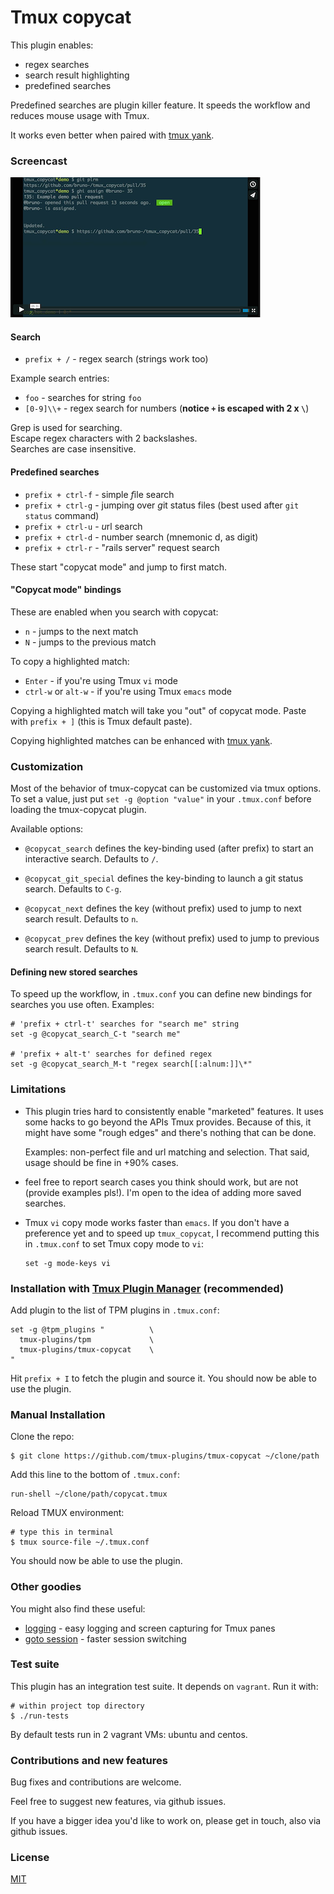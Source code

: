 # Tmux copycat

This plugin enables:

- regex searches
- search result highlighting
- predefined searches

Predefined searches are plugin killer feature. It speeds the workflow and
reduces mouse usage with Tmux.

It works even better when paired with
[tmux yank](https://github.com/tmux-plugins/tmux-yank).

### Screencast

[![screencast screenshot](/video/screencast_img.png)](https://vimeo.com/101867689)

#### Search

- `prefix + /` - regex search (strings work too)

Example search entries:

- `foo` - searches for string `foo`
- `[0-9]\\+` - regex search for numbers (**notice `+` is escaped with 2 x `\`**)

Grep is used for searching.<br/>
Escape regex characters with 2 backslashes.<br/>
Searches are case insensitive.<br/>

#### Predefined searches

- `prefix + ctrl-f` - simple *f*ile search
- `prefix + ctrl-g` - jumping over *g*it status files (best used after `git status` command)
- `prefix + ctrl-u` - *u*rl search
- `prefix + ctrl-d` - number search (mnemonic d, as digit)
- `prefix + ctrl-r` - "*r*ails server" request search

These start "copycat mode" and jump to first match.

#### "Copycat mode" bindings

These are enabled when you search with copycat:

- `n` - jumps to the next match
- `N` - jumps to the previous match

To copy a highlighted match:

- `Enter` - if you're using Tmux `vi` mode
- `ctrl-w` or `alt-w` - if you're using Tmux `emacs` mode

Copying a highlighted match will take you "out" of copycat mode. Paste with
`prefix + ]` (this is Tmux default paste).

Copying highlighted matches can be enhanced with
[tmux yank](https://github.com/tmux-plugins/tmux-yank).

### Customization

Most of the behavior of tmux-copycat can be customized via tmux options.<br/>
To set a value, just put `set -g @option "value"` in your `.tmux.conf` before
loading the tmux-copycat plugin.

Available options:

- `@copycat_search` defines the key-binding used (after prefix) to start an
  interactive search. Defaults to `/`.

- `@copycat_git_special` defines the key-binding to launch a git status
  search. Defaults to `C-g`.

- `@copycat_next` defines the key (without prefix) used to jump to next search
  result. Defaults to `n`.

- `@copycat_prev` defines the key (without prefix) used to jump to previous search
  result. Defaults to `N`.

#### Defining new stored searches

To speed up the workflow, in `.tmux.conf` you can define new bindings for
searches you use often. Examples:

    # 'prefix + ctrl-t' searches for "search me" string
    set -g @copycat_search_C-t "search me"

    # 'prefix + alt-t' searches for defined regex
    set -g @copycat_search_M-t "regex search[[:alnum:]]\*"

### Limitations

- This plugin tries hard to consistently enable "marketed" features. It uses some
  hacks to go beyond the APIs Tmux provides. Because of this, it might have some
  "rough edges" and there's nothing that can be done.

  Examples: non-perfect file and url matching and selection. That said, usage
  should be fine in +90% cases.

- feel free to report search cases you think should work, but are not
  (provide examples pls!). I'm open to the idea of adding more saved searches.

- Tmux `vi` copy mode works faster than `emacs`. If you don't have a preference
  yet and to speed up `tmux_copycat`, I recommend putting this in `.tmux.conf`
  to set Tmux copy mode to `vi`:

      set -g mode-keys vi

### Installation with [Tmux Plugin Manager](https://github.com/tmux-plugins/tpm) (recommended)

Add plugin to the list of TPM plugins in `.tmux.conf`:

    set -g @tpm_plugins "          \
      tmux-plugins/tpm             \
      tmux-plugins/tmux-copycat    \
    "

Hit `prefix + I` to fetch the plugin and source it. You should now be able to
use the plugin.

### Manual Installation

Clone the repo:

    $ git clone https://github.com/tmux-plugins/tmux-copycat ~/clone/path

Add this line to the bottom of `.tmux.conf`:

    run-shell ~/clone/path/copycat.tmux

Reload TMUX environment:

    # type this in terminal
    $ tmux source-file ~/.tmux.conf

You should now be able to use the plugin.

### Other goodies

You might also find these useful:

- [logging](https://github.com/tmux-plugins/tmux-logging) - easy logging and
  screen capturing for Tmux panes
- [goto session](https://github.com/tmux-plugins/tmux-goto-session) - faster session
  switching

### Test suite

This plugin has an integration test suite. It depends on `vagrant`.
Run it with:

    # within project top directory
    $ ./run-tests

By default tests run in 2 vagrant VMs: ubuntu and centos.

### Contributions and new features

Bug fixes and contributions are welcome.

Feel free to suggest new features, via github issues.

If you have a bigger idea you'd like to work on, please get in touch, also via
github issues.

### License

[MIT](LICENSE.md)
